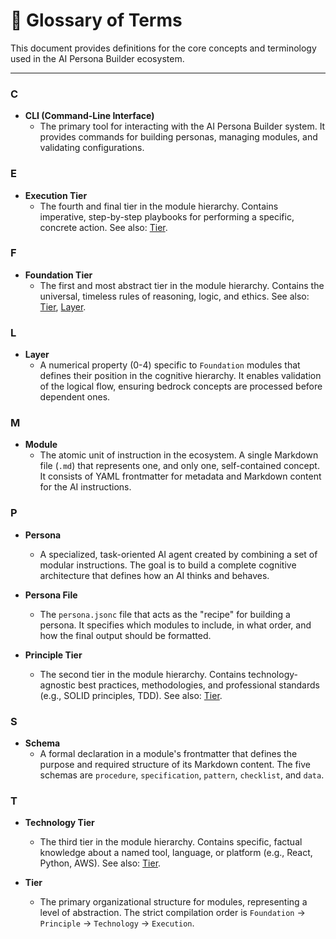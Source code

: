 # 📖 Glossary of Terms

This document provides definitions for the core concepts and terminology used in the AI Persona Builder ecosystem.

---

### C

- **CLI (Command-Line Interface)**
  - The primary tool for interacting with the AI Persona Builder system. It provides commands for building personas, managing modules, and validating configurations.

### E

- **Execution Tier**
  - The fourth and final tier in the module hierarchy. Contains imperative, step-by-step playbooks for performing a specific, concrete action. See also: [Tier](#tier).

### F

- **Foundation Tier**
  - The first and most abstract tier in the module hierarchy. Contains the universal, timeless rules of reasoning, logic, and ethics. See also: [Tier](#tier), [Layer](#layer).

### L

- **Layer**
  - A numerical property (0-4) specific to `Foundation` modules that defines their position in the cognitive hierarchy. It enables validation of the logical flow, ensuring bedrock concepts are processed before dependent ones.

### M

- **Module**
  - The atomic unit of instruction in the ecosystem. A single Markdown file (`.md`) that represents one, and only one, self-contained concept. It consists of YAML frontmatter for metadata and Markdown content for the AI instructions.

### P

- **Persona**
  - A specialized, task-oriented AI agent created by combining a set of modular instructions. The goal is to build a complete cognitive architecture that defines how an AI thinks and behaves.

- **Persona File**
  - The `persona.jsonc` file that acts as the "recipe" for building a persona. It specifies which modules to include, in what order, and how the final output should be formatted.

- **Principle Tier**
  - The second tier in the module hierarchy. Contains technology-agnostic best practices, methodologies, and professional standards (e.g., SOLID principles, TDD). See also: [Tier](#tier).

### S

- **Schema**
  - A formal declaration in a module's frontmatter that defines the purpose and required structure of its Markdown content. The five schemas are `procedure`, `specification`, `pattern`, `checklist`, and `data`.

### T

- **Technology Tier**
  - The third tier in the module hierarchy. Contains specific, factual knowledge about a named tool, language, or platform (e.g., React, Python, AWS). See also: [Tier](#tier).

- **Tier**
  - The primary organizational structure for modules, representing a level of abstraction. The strict compilation order is `Foundation` -> `Principle` -> `Technology` -> `Execution`.
